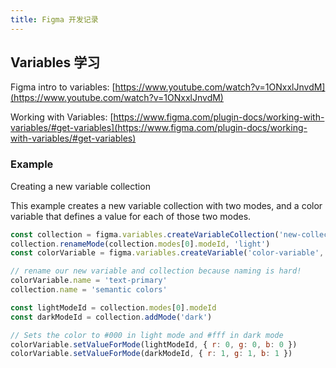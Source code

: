 ```yaml
---
title: Figma 开发记录
---
```


## Variables 学习

Figma intro to variables: [https://www.youtube.com/watch?v=1ONxxlJnvdM](https://www.youtube.com/watch?v=1ONxxlJnvdM)

Working with Variables: [https://www.figma.com/plugin-docs/working-with-variables/#get-variables](https://www.figma.com/plugin-docs/working-with-variables/#get-variables)

### Example

Creating a new variable collection

This example creates a new variable collection with two modes, and a color variable that defines a value for each of those two modes.

```js
const collection = figma.variables.createVariableCollection('new-collection')
collection.renameMode(collection.modes[0].modeId, 'light')
const colorVariable = figma.variables.createVariable('color-variable', collection, 'COLOR')

// rename our new variable and collection because naming is hard!
colorVariable.name = 'text-primary'
collection.name = 'semantic colors'

const lightModeId = collection.modes[0].modeId
const darkModeId = collection.addMode('dark')

// Sets the color to #000 in light mode and #fff in dark mode
colorVariable.setValueForMode(lightModeId, { r: 0, g: 0, b: 0 })
colorVariable.setValueForMode(darkModeId, { r: 1, g: 1, b: 1 })
```

